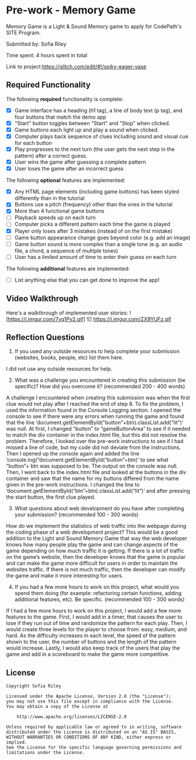 # Pre-work - Memory Game

Memory Game is a Light & Sound Memory game to apply for CodePath's SITE Program. 

Submitted by: Sofia Riley

Time spent: 4 hours spent in total

Link to project:https://glitch.com/edit/#!/spiky-eager-vase

## Required Functionality

The following **required** functionality is complete:

* [x] Game interface has a heading (h1 tag), a line of body text (p tag), and four buttons that match the demo app
* [x] "Start" button toggles between "Start" and "Stop" when clicked. 
* [x] Game buttons each light up and play a sound when clicked. 
* [x] Computer plays back sequence of clues including sound and visual cue for each button
* [x] Play progresses to the next turn (the user gets the next step in the pattern) after a correct guess. 
* [x] User wins the game after guessing a complete pattern
* [x] User loses the game after an incorrect guess

The following **optional** features are implemented:

* [x] Any HTML page elements (including game buttons) has been styled differently than in the tutorial
* [x] Buttons use a pitch (frequency) other than the ones in the tutorial
* [x] More than 4 functional game buttons
* [ ] Playback speeds up on each turn
* [ ] Computer picks a different pattern each time the game is played
* [x] Player only loses after 3 mistakes (instead of on the first mistake)
* [ ] Game button appearance change goes beyond color (e.g. add an image)
* [ ] Game button sound is more complex than a single tone (e.g. an audio file, a chord, a sequence of multiple tones)
* [ ] User has a limited amount of time to enter their guess on each turn

The following **additional** features are implemented:

- [ ] List anything else that you can get done to improve the app!

## Video Walkthrough

Here's a walkthrough of implemented user stories:
![https://i.imgur.com/7yq1Py2.gif] 
![] https://i.imgur.com/ZX9YUFz.gif


## Reflection Questions
1. If you used any outside resources to help complete your submission (websites, books, people, etc) list them here. 

I did not use any outside resources for help.

2. What was a challenge you encountered in creating this submission (be specific)? How did you overcome it? (recommended 200 - 400 words) 

A challenge I encountered when creating this submission was when the first clue would not play after I reached the end of step 8. To fix the problem, I used the information found in the Console Logging section. I opened the console to see if there were any errors when running the game and found that the line ‘document.getElementById("button"+btn).classList.add("lit")’ was null. At first, I changed “button” to “gameButtonArea” to see if it needed to match the div container in the index.html file, but this did not resolve the problem. Therefore, I looked over the pre-work instructions to see if I had missed a line of code, but my code did not deviate from the instructions. Then I opened up the console again and added the line ‘console.log(“document.getElementById(“button”+btn)’ to see what “button”+ btn was supposed to be. The output on the console was null. Then, I went back to the index.html file and looked at the buttons in the div container and saw that the name for my buttons differed from the name given in the pre-work instructions. I changed the line to ‘document.getElementById(“btn”+btn).classList.add(“lit”)’ and after pressing the start button, the first clue played. 

3. What questions about web development do you have after completing your submission? (recommended 100 - 300 words) 

How do we implement the statistics of web traffic into the webpage during the coding phase of a web development project? This would be a good addition to the Light and Sound Memory Game that way the web developer knows how many people play the game and can change aspects of the game depending on how much traffic it is getting. If there is a lot of traffic on the game’s website, then the developer knows that the game is popular and can make the game more difficult for users in order to maintain the websites traffic. If there is not much traffic, then the developer can modify the game and make it more interesting for users.

4. If you had a few more hours to work on this project, what would you spend them doing (for example: refactoring certain functions, adding additional features, etc). Be specific. (recommended 100 - 300 words) 

If I had a few more hours to work on this project, I would add a few more features to the game. First, I would add in a timer, that causes the user to lose if they run out of time and randomize the pattern for each play. Then, I would create three levels for the player to choose from: easy, medium, and hard. As the difficulty increases in each level, the speed of the pattern shown to the user, the number of buttons and the length of the pattern would increase. Lastly, I would also keep track of the users that play the game and add in a scoreboard to make the game more competitive.


## License

    Copyright Sofia Riley

    Licensed under the Apache License, Version 2.0 (the "License");
    you may not use this file except in compliance with the License.
    You may obtain a copy of the License at

        http://www.apache.org/licenses/LICENSE-2.0

    Unless required by applicable law or agreed to in writing, software
    distributed under the License is distributed on an "AS IS" BASIS,
    WITHOUT WARRANTIES OR CONDITIONS OF ANY KIND, either express or implied.
    See the License for the specific language governing permissions and
    limitations under the License.
